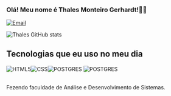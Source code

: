 ### Olá! Meu nome é Thales Monteiro Gerhardt!👋🏽


[![Email](https://img.shields.io/badge/Gmail-D14836?style=for-the-badge&logo=gmail&logoColor=white)](https://mail.google.com/mail/u/0/?fs=1&tf=cm&source=mailto&to=thalesmg3@gmail.com)

![Thales GitHub stats](https://github-readme-stats.vercel.app/api?username=mgthales&show_icons=true&theme=radical)

## Tecnologias que eu uso no meu dia

<div style="display: inline_block">
<img align="center" alt="HTML5" src="https://img.shields.io/badge/HTML5-E34F26?style=for-the-badge&logo=html5&logoColor=white" /><img align="center" alt="CSS" src="https://img.shields.io/badge/CSS-239120?&style=for-the-badge&logo=css3&logoColor=white" /><img align="center" alt="POSTGRES" src="https://img.shields.io/badge/PostgreSQL-316192?style=for-the-badge&logo=postgresql&logoColor=white" />
<img align="center" alt="POSTGRES" src="https://img.shields.io/badge/Java-ED8B00?style=for-the-badge&logo=openjdk&logoColor=white" />
</div>
<br/>

Fezendo faculdade de Análise e Desenvolvimento de Sistemas.
